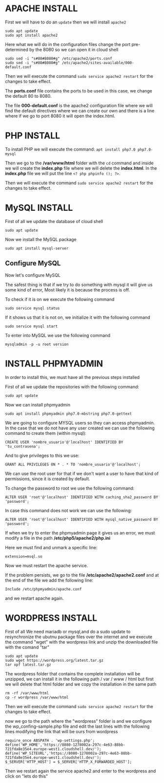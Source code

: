 # APACHE INSTALL
First we will have to do an `update` then we will install `apache2`
```
sudo apt update
sudo apt install apache2
```
Here what we will do in the configuration files change the port pre-determined by the 8080 so we can open it in cloud shell
```
sudo sed -i "s#80#8080#g" /etc/apache2/ports.conf
sudo sed -i "s#80#8080#g" /etc/apache2/sites-available/000-default.conf
```

Then we will execute the command `sudo service apache2 restart` 
for the changes to take effect.

The **ports.conf** file contains the ports to be used in this case, we change the default 80 to 8080.

The file **000-default.conf** is the apache2 configuration file where we will find the default directives where we can create our own and there is a line where if we go to port 8080 it will open the index.html.
# PHP INSTALL
To install PHP we will execute the command:
`apt install php7.0 php7.0-mysql`

Then we go to the **/var/www/html** folder with the `cd` command and inside we will create the **index.php** file where we will delete the **index.html**.
In the **index.php** file we will put the line `<? php phpinfo (); ?>`.

Then we will execute the command `sudo service apache2 restart` for the changes to take effect.

 # MySQL INSTALL 


First of all we update the database of cloud shell

`sudo apt update`

Now we install the MySQL package

`sudo apt install mysql-server`

## Configure MySQL
Now let's configure MySQL


The safest thing is that if we try to do something with mysql it will give us some kind of error, Most likely it is because the process is off.

To check if it is on we execute the following command

`sudo service mysql status`

If it shows us that it is not on, we initialize it with the following command

`sudo service mysql start`

To enter into MySQL we use the following command


`mysqladmin -p -u root version`

# INSTALL PHPMYADMIN

In order to install this, we must have all the previous steps installed

First of all we update the repositories with the following command:

`sudo apt update`

Now we can install phpmyadmin

`sudo apt install phpmyadmin php7.0-mbstring php7.0-gettext`

We are going to configure MYSQL users so they can access phpmyadmin. In the case that we do not have any user created we can use the following command to create them (within mysql):

`CREATE USER 'nombre_usuario'@'localhost' IDENTIFIED BY 'tu_contrasena';`

And to give privileges to this we use:

`GRANT ALL PRIVILEGES ON * . * TO 'nombre_usuario'@'localhost';`

We can use the root user for that if we don't want a user to have that kind of permissions, since it is created by default.

To change the password to root we use the following command:

`ALTER USER 'root'@'localhost' IDENTIFIED WITH caching_sha2_password BY 'password';`

In case this command does not work we can use the following:

`ALTER USER 'root'@'localhost' IDENTIFIED WITH mysql_native_password BY 'password';`

If when we try to enter the phpmyadmin page it gives us an error, we must modify a file in the path **/etc/php5/apache2/php.ini**

Here we must find and unmark a specific line:

`extension=msql.so`

Now we must restart the apache service.

If the problem persists, we go to the file
**/etc/apache2/apache2.conf**
and at the end of the file we add the following line:

`Include /etc/phpmyadmin/apache.conf`

and we restart apache again.

# WORDPRESS INSTALL

First of all We need mariadb or mysql,and do a sudo update to resynchronize the ubutnu package files over the internet and we execute the command "wget" with the wordpress link and unzip the downloaded file with the comand "tar"
```
sudo apt update
sudo wget https://wordpress.org/latest.tar.gz
tar xpf latest.tar.gz
```
The wordpress folder that contains the complete installation will be unzipped, we can install it in the following path / var / www / html but first we will delete that html folder and we copy the installation in the same path
```
rm -rf /var/www/html
cp -r wordpress /var/www/html
```
Then we will execute the command `sudo service apache2 restart` 
for the changes to take effect.

now we go to the path where the "wordpress" folder is and we configure the wp_confing-sample.php file and edit the last lines with the following lines modifying the link that will be ours from wordpress
```
require_once ABSPATH . 'wp-settings.php';
define('WP_HOME','https://8080-1278002a-297c-4e63-88bb-721fda8e35e4.europe-west1.cloudshell.dev/');
define('WP_SITEURL','https://8080-1278002a-297c-4e63-88bb-721fda8e35e4.europe-west1.cloudshell.dev/');
$_SERVER['HTTP_HOST'] = $_SERVER['HTTP_X_FORWARDED_HOST']; 
```
Then we restart again the service apache2 and enter to the wordpress and click on "lets do this"


